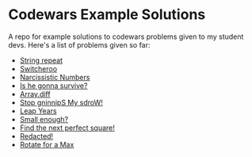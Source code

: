 # Codewars Example Solutions
A repo for example solutions to codewars problems given to my student devs.
Here's a list of problems given so far:
- [String repeat](https://www.codewars.com/kata/string-repeat/javascript)
- [Switcheroo](https://www.codewars.com/kata/switcheroo/javascript)
- [Narcissistic Numbers](https://www.codewars.com/kata/narcissistic-numbers)
- [Is he gonna survive?](https://www.codewars.com/kata/is-he-gonna-survive/javascript)
- [Array.diff](https://www.codewars.com/kata/array-dot-diff/javascript)
- [Stop gninnipS My sdroW!](https://www.codewars.com/kata/stop-gninnips-my-sdrow/javascript)
- [Leap Years](https://www.codewars.com/kata/leap-years)
- [Small enough?](https://www.codewars.com/kata/small-enough-beginner/javascript)
- [Find the next perfect square!](https://www.codewars.com/kata/find-the-next-perfect-square/javascript)
- [Redacted!](https://www.codewars.com/kata/redacted/javascript)
- [Rotate for a Max](https://www.codewars.com/kata/rotate-for-a-max/javascript)